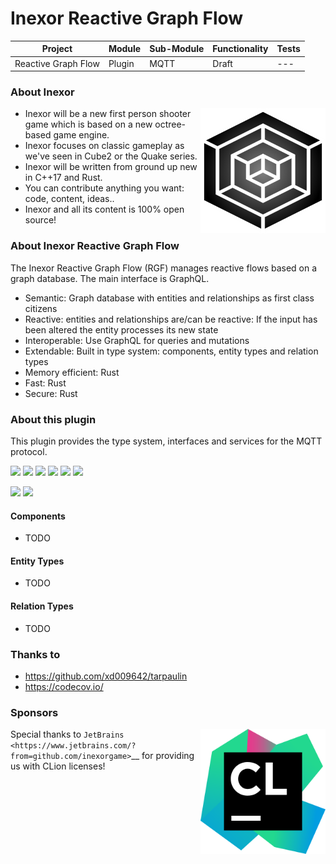 # Inexor Reactive Graph Flow

| Project | Module | Sub-Module | Functionality | Tests |
| --- | --- | --- | --- | --- |
| Reactive Graph Flow | Plugin | MQTT | Draft | --- |

### About Inexor

<a href="https://inexor.org/">
<img align="right" width="200" height="200" src="https://raw.githubusercontent.com/aschaeffer/inexor-rgf-plugin-mqtt/main/docs/images/inexor_2.png">
</a>

* Inexor will be a new first person shooter game which is based on a new octree-based game engine.
* Inexor focuses on classic gameplay as we've seen in Cube2 or the Quake series.
* Inexor will be written from ground up new in C++17 and Rust.
* You can contribute anything you want: code, content, ideas..
* Inexor and all its content is 100% open source!

### About Inexor Reactive Graph Flow

The Inexor Reactive Graph Flow (RGF) manages reactive flows based on a graph database. The main interface is GraphQL.

* Semantic: Graph database with entities and relationships as first class citizens
* Reactive: entities and relationships are/can be reactive: If the input has been altered the entity processes its new state
* Interoperable: Use GraphQL for queries and mutations
* Extendable: Built in type system: components, entity types and relation types
* Memory efficient: Rust
* Fast: Rust
* Secure: Rust

### About this plugin

This plugin provides the type system, interfaces and services for the MQTT protocol.

[<img src="https://img.shields.io/badge/Language-Rust-brightgreen">](https://www.rust-lang.org/)
[<img src="https://img.shields.io/badge/Platforms-Linux%20%26%20Windows-brightgreen">]()
[<img src="https://img.shields.io/github/workflow/status/aschaeffer/inexor-rgf-plugin-mqtt/Rust">](https://github.com/aschaeffer/inexor-rgf-plugin-mqtt/actions?query=workflow%3ARust)
[<img src="https://img.shields.io/github/last-commit/aschaeffer/inexor-rgf-plugin-mqtt">]()
[<img src="https://img.shields.io/github/languages/code-size/aschaeffer/inexor-rgf-plugin-mqtt">]()
[<img src="https://img.shields.io/codecov/c/github/aschaeffer/inexor-rgf-plugin-mqtt">](https://app.codecov.io/gh/aschaeffer/inexor-rgf-plugin-mqtt)

[<img src="https://img.shields.io/github/license/aschaeffer/inexor-rgf-plugin-mqtt">](https://github.com/aschaeffer/inexor-rgf-plugin-mqtt/blob/main/LICENSE)
[<img src="https://img.shields.io/discord/698219248954376256?logo=discord">](https://discord.com/invite/acUW8k7)

#### Components

* TODO

#### Entity Types

* TODO

#### Relation Types

* TODO

### Thanks to

* https://github.com/xd009642/tarpaulin
* https://codecov.io/

### Sponsors

<a href="https://www.jetbrains.com/?from=github.com/inexorgame">
<img align="right" width="200" height="200" src="https://raw.githubusercontent.com/aschaeffer/inexor-rgf-plugin-mqtt/main/docs/images/icon_CLion.svg">
</a>

Special thanks to `JetBrains <https://www.jetbrains.com/?from=github.com/inexorgame>`__ for providing us with CLion licenses!
